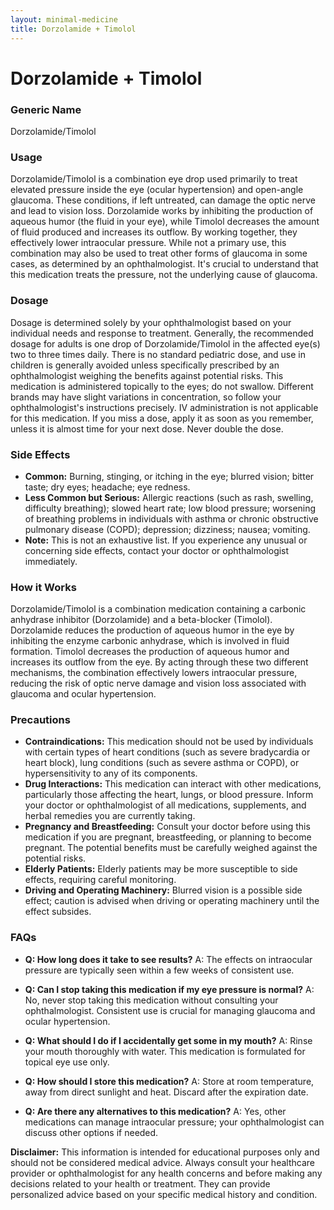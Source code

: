 ```yaml
---
layout: minimal-medicine
title: Dorzolamide + Timolol
---
```


# Dorzolamide + Timolol
### Generic Name
Dorzolamide/Timolol

### Usage
Dorzolamide/Timolol is a combination eye drop used primarily to treat elevated pressure inside the eye (ocular hypertension) and open-angle glaucoma.  These conditions, if left untreated, can damage the optic nerve and lead to vision loss.  Dorzolamide works by inhibiting the production of aqueous humor (the fluid in your eye), while Timolol decreases the amount of fluid produced and increases its outflow.  By working together, they effectively lower intraocular pressure.  While not a primary use, this combination may also be used to treat other forms of glaucoma in some cases, as determined by an ophthalmologist.  It's crucial to understand that this medication treats the pressure, not the underlying cause of glaucoma.


### Dosage
Dosage is determined solely by your ophthalmologist based on your individual needs and response to treatment.  Generally, the recommended dosage for adults is one drop of Dorzolamide/Timolol in the affected eye(s) two to three times daily.  There is no standard pediatric dose, and use in children is generally avoided unless specifically prescribed by an ophthalmologist weighing the benefits against potential risks.  This medication is administered topically to the eyes; do not swallow.  Different brands may have slight variations in concentration, so follow your ophthalmologist's instructions precisely.  IV administration is not applicable for this medication.  If you miss a dose, apply it as soon as you remember, unless it is almost time for your next dose. Never double the dose.

### Side Effects

* **Common:** Burning, stinging, or itching in the eye; blurred vision; bitter taste; dry eyes; headache; eye redness.
* **Less Common but Serious:**  Allergic reactions (such as rash, swelling, difficulty breathing);  slowed heart rate;  low blood pressure;  worsening of breathing problems in individuals with asthma or chronic obstructive pulmonary disease (COPD);  depression;  dizziness;  nausea;  vomiting.
* **Note:** This is not an exhaustive list.  If you experience any unusual or concerning side effects, contact your doctor or ophthalmologist immediately.


### How it Works
Dorzolamide/Timolol is a combination medication containing a carbonic anhydrase inhibitor (Dorzolamide) and a beta-blocker (Timolol).  Dorzolamide reduces the production of aqueous humor in the eye by inhibiting the enzyme carbonic anhydrase, which is involved in fluid formation.  Timolol decreases the production of aqueous humor and increases its outflow from the eye. By acting through these two different mechanisms, the combination effectively lowers intraocular pressure, reducing the risk of optic nerve damage and vision loss associated with glaucoma and ocular hypertension.


### Precautions
* **Contraindications:** This medication should not be used by individuals with certain types of heart conditions (such as severe bradycardia or heart block), lung conditions (such as severe asthma or COPD), or hypersensitivity to any of its components.
* **Drug Interactions:**  This medication can interact with other medications, particularly those affecting the heart, lungs, or blood pressure.  Inform your doctor or ophthalmologist of all medications, supplements, and herbal remedies you are currently taking.
* **Pregnancy and Breastfeeding:**  Consult your doctor before using this medication if you are pregnant, breastfeeding, or planning to become pregnant. The potential benefits must be carefully weighed against the potential risks.
* **Elderly Patients:** Elderly patients may be more susceptible to side effects, requiring careful monitoring.
* **Driving and Operating Machinery:** Blurred vision is a possible side effect; caution is advised when driving or operating machinery until the effect subsides.


### FAQs

* **Q: How long does it take to see results?** A:  The effects on intraocular pressure are typically seen within a few weeks of consistent use.

* **Q: Can I stop taking this medication if my eye pressure is normal?** A: No, never stop taking this medication without consulting your ophthalmologist.  Consistent use is crucial for managing glaucoma and ocular hypertension.

* **Q:  What should I do if I accidentally get some in my mouth?** A: Rinse your mouth thoroughly with water.  This medication is formulated for topical eye use only.

* **Q: How should I store this medication?** A: Store at room temperature, away from direct sunlight and heat.  Discard after the expiration date.

* **Q: Are there any alternatives to this medication?** A: Yes, other medications can manage intraocular pressure; your ophthalmologist can discuss other options if needed.


**Disclaimer:** This information is intended for educational purposes only and should not be considered medical advice. Always consult your healthcare provider or ophthalmologist for any health concerns and before making any decisions related to your health or treatment.  They can provide personalized advice based on your specific medical history and condition.
